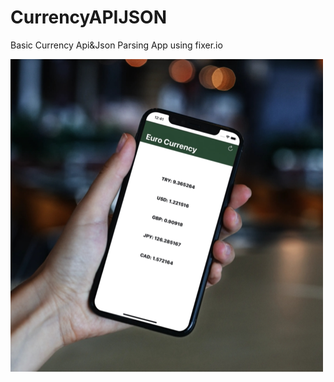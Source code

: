 # CurrencyAPIJSON

Basic Currency Api&Json Parsing App using fixer.io


![](https://raw.githubusercontent.com/gokberkdergin/CurrencyAPIJSON/main/mock.png)
